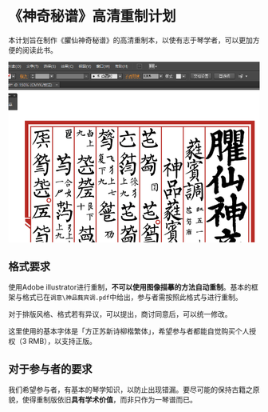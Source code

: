 # 《神奇秘谱》高清重制计划

本计划旨在制作《臞仙神奇秘谱》的高清重制本，以使有志于琴学者，可以更加方便的阅读此书。

![](img\img1.png)

## 格式要求

使用Adobe illustrator进行重制，**不可以使用图像描摹的方法自动重制**。基本的框架与格式已在`调意\神品蕤宾调.pdf`中给出，参与者需按照此格式与进行重制。

对于排版风格、格式若有异议，可以提出，商讨同意后，可以统一修改。

这里使用的基本字体是「方正苏新诗柳楷繁体」，希望参与者都能自觉购买个人授权（3 RMB），以支持正版。

## 对于参与者的要求

我们希望参与者，有基本的琴学知识，以防止出现错漏。要尽可能的保持古籍之原貌，使得重制版依旧**具有学术价值**，而非只作为一琴谱而已。